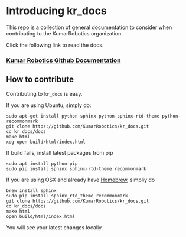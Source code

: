 # Introducing kr_docs

This repo is a collection of general documentation to consider when contributing to the KumarRobotics organization.

Click the following link to read the docs.

### [Kumar Robotics Github Documentation](http://kumar-robotics-github-documentation.readthedocs.org/en/master/)

## How to contribute

Contributing to `kr_docs` is easy.

If you are using Ubuntu, simply do:

```
sudo apt-get install python-sphinx python-sphinx-rtd-theme python-recommonmark
git clone https://github.com/KumarRobotics/kr_docs.git
cd kr_docs/docs
make html
xdg-open build/html/index.html
```
If build fails, install latest packages from pip
```
sudo apt install python-pip
sudo pip install sphinx sphinx-rtd-theme recommonmark
```

If you are using OSX and already have [Homebrew](http://brew.sh), simpliy do

```
brew install sphinx
sudo pip install sphinx_rtd_theme recommonmark
git clone https://github.com/KumarRobotics/kr_docs.git
cd kr_docs/docs
make html
open build/html/index.html
```

You will see your latest changes locally.

